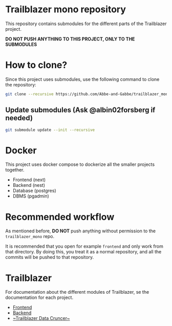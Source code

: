 # Trailblazer mono repository

This repository contains submodules for the different parts of the Trailblazer project.

__DO NOT PUSH ANYTHING TO THIS PROJECT, ONLY TO THE SUBMODULES__

# How to clone?

Since this project uses submodules, use the following command to clone the repository:

```sh
git clone --recursive https://github.com/Abbe-and-Gabbe/trailblazer_mono
```

## Update submodules (Ask @albin02forsberg if needed)

```sh
git submodule update --init --recursive
```

# Docker

This project uses docker compose to dockerize all the smaller projects together.

- Frontend (next)
- Backend (nest)
- Database (postgres)
- DBMS (pgadmin)

# Recommended workflow

As mentioned before, __DO NOT__ push anything without permission to the `trailblazer_mono` repo.

It is recommended that you open for example `frontend` and only work from that directory. By doing 
this, you treat it as a normal repository, and all the commits will be pushed to that repository.

# Trailblazer

For documentation about the different modules of Trailblazer, se the documentation for each project.

- [Frontend](https://github.com/Abbe-and-Gabbe/trailblazer/wiki)
- [Backend](https://github.com/Abbe-and-Gabbe/trailblazer_backend/wiki)
- [~Trailblazer Data Cruncer~]()